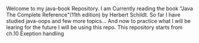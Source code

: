 Welcome to my java-book Repository. 
I am Currently reading the book "Java The Complete Reference"(11th edition) by Herbert Schildt.
So far I have studied java-oops and few more topics... And now to practice what I will be learing for the future I will be using this repo.
This repository starts from ch.10 Exeption handling
